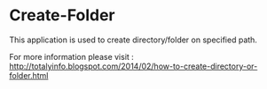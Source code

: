 Create-Folder
=============
This application is used to create directory/folder on specified path.


For more information please visit : http://totalyinfo.blogspot.com/2014/02/how-to-create-directory-or-folder.html
